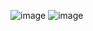 ![image](https://user-images.githubusercontent.com/77222540/228246160-21755b8c-38da-4414-8030-ea15292ca5d9.png)
![image](https://user-images.githubusercontent.com/77222540/228246651-4ee95fd0-49de-40a2-b58d-6aec9ac91a3d.png)
